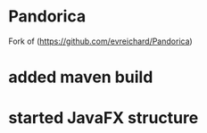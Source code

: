 Pandorica
=========

Fork of (https://github.com/evreichard/Pandorica)

# added maven build
# started JavaFX structure
